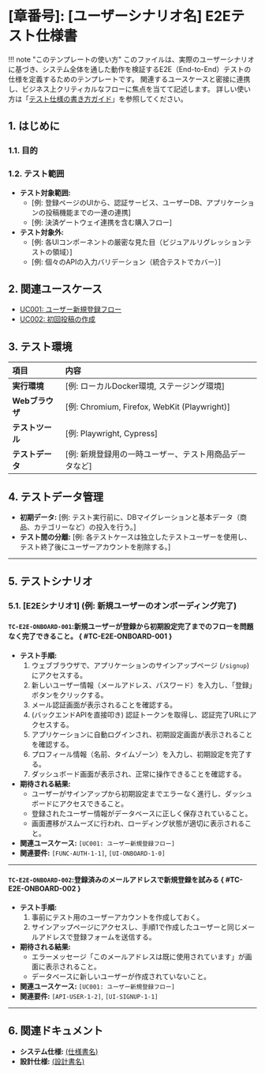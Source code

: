 # [章番号]: [ユーザーシナリオ名] E2Eテスト仕様書

<!-- prettier-ignore -->
!!! note "このテンプレートの使い方"
  このファイルは、実際のユーザーシナリオに基づき、システム全体を通した動作を検証するE2E（End-to-End）テストの仕様を定義するためのテンプレートです。
  関連するユースケースと密接に連携し、ビジネス上クリティカルなフローに焦点を当てて記述します。
  詳しい使い方は「[テスト仕様の書き方ガイド](ここにガイドへのパスを記述してください)」を参照してください。

## 1. はじめに

### 1.1. 目的

<!-- このテストが何を検証するのかを記述します。（例: 新規ユーザーが登録からログイン、初回投稿までの一連のフローを問題なく完了できることを保証する） -->

### 1.2. テスト範囲

<!-- このテスト仕様書が対象とするユーザーシナリオと、対象としない範囲を明確にします。 -->

- **テスト対象範囲:**
  - [例: 登録ページのUIから、認証サービス、ユーザーDB、アプリケーションの投稿機能までの一連の連携]
  - [例: 決済ゲートウェイ連携を含む購入フロー]
- **テスト対象外:**
  - [例: 各UIコンポーネントの厳密な見た目（ビジュアルリグレッションテストの領域）]
  - [例: 個々のAPIの入力バリデーション（統合テストでカバー）]

## 2. 関連ユースケース

<!-- このE2Eテストがカバーする、ユースケースドキュメントへのリンクを記載します。 -->

- [UC001: ユーザー新規登録フロー](../../../../02_ユースケース/UC001_ユーザー新規登録フロー.md)
- [UC002: 初回投稿の作成](../../../../02_ユースケース/UC002_初回投稿の作成.md)

## 3. テスト環境

| 項目             | 内容                                                   |
| :--------------- | :----------------------------------------------------- |
| **実行環境**     | [例: ローカルDocker環境, ステージング環境]             |
| **Webブラウザ**  | [例: Chromium, Firefox, WebKit (Playwright)]           |
| **テストツール** | [例: Playwright, Cypress]                              |
| **テストデータ** | [例: 新規登録用の一時ユーザー、テスト用商品データなど] |

## 4. テストデータ管理

- **初期データ:**
  <!-- 各テストシナリオの実行前に必要なテストデータの投入方法を記述します。 -->
  [例: テスト実行前に、DBマイグレーションと基本データ（商品、カテゴリーなど）の投入を行う。]
- **テスト間の分離:**
  <!-- 各テストケースが他のテストに影響を与えないようにするための方針を記述します。 -->
  [例: 各テストケースは独立したテストユーザーを使用し、テスト終了後にユーザーアカウントを削除する。]

---

## 5. テストシナリオ

<!-- ここに、ユーザーの行動に基づいた具体的なE2Eテストシナリオを記述します。ユースケースの基本フローをさらに具体的な操作に落とし込みます。 -->

### 5.1. [E2Eシナリオ1] (例: 新規ユーザーのオンボーディング完了)

#### `TC-E2E-ONBOARD-001`:新規ユーザーが登録から初期設定完了までのフローを問題なく完了できること。 { #TC-E2E-ONBOARD-001 }

- **テスト手順:**
  1. ウェブブラウザで、アプリケーションのサインアップページ (`/signup`) にアクセスする。
  2. 新しいユーザー情報（メールアドレス、パスワード）を入力し、「登録」ボタンをクリックする。
  3. メール認証画面が表示されることを確認する。
  4. (バックエンドAPIを直接叩き) 認証トークンを取得し、認証完了URLにアクセスする。
  5. アプリケーションに自動ログインされ、初期設定画面が表示されることを確認する。
  6. プロフィール情報（名前、タイムゾーン）を入力し、初期設定を完了する。
  7. ダッシュボード画面が表示され、正常に操作できることを確認する。
- **期待される結果:**
  - ユーザーがサインアップから初期設定までエラーなく進行し、ダッシュボードにアクセスできること。
  - 登録されたユーザー情報がデータベースに正しく保存されていること。
  - 画面遷移がスムーズに行われ、ローディング状態が適切に表示されること。
- **関連ユースケース:** `[UC001: ユーザー新規登録フロー]`
- **関連要件:** `[FUNC-AUTH-1-1]`, `[UI-ONBOARD-1-0]`

---

#### `TC-E2E-ONBOARD-002`:登録済みのメールアドレスで新規登録を試みる { #TC-E2E-ONBOARD-002 }

- **テスト手順:**
  1. 事前にテスト用のユーザーアカウントを作成しておく。
  2. サインアップページにアクセスし、手順1で作成したユーザーと同じメールアドレスで登録フォームを送信する。
- **期待される結果:**
  - エラーメッセージ「このメールアドレスは既に使用されています」が画面に表示されること。
  - データベースに新しいユーザーが作成されていないこと。
- **関連ユースケース:** `[UC001: ユーザー新規登録フロー]`
- **関連要件:** `[API-USER-1-2]`, `[UI-SIGNUP-1-1]`

---

## 6. 関連ドキュメント

- **システム仕様:** [(仕様書名)](../../../../01_システム仕様/README.md)
- **設計仕様:** [(設計書名)](../../../../03_設計仕様/README.md)
